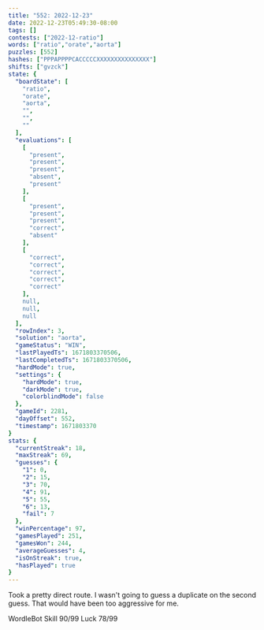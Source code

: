 ```yaml
---
title: "552: 2022-12-23"
date: 2022-12-23T05:49:30-08:00
tags: []
contests: ["2022-12-ratio"]
words: ["ratio","orate","aorta"]
puzzles: [552]
hashes: ["PPPAPPPPCACCCCCXXXXXXXXXXXXXXX"]
shifts: ["gvzck"]
state: {
  "boardState": [
    "ratio",
    "orate",
    "aorta",
    "",
    "",
    ""
  ],
  "evaluations": [
    [
      "present",
      "present",
      "present",
      "absent",
      "present"
    ],
    [
      "present",
      "present",
      "present",
      "correct",
      "absent"
    ],
    [
      "correct",
      "correct",
      "correct",
      "correct",
      "correct"
    ],
    null,
    null,
    null
  ],
  "rowIndex": 3,
  "solution": "aorta",
  "gameStatus": "WIN",
  "lastPlayedTs": 1671803370506,
  "lastCompletedTs": 1671803370506,
  "hardMode": true,
  "settings": {
    "hardMode": true,
    "darkMode": true,
    "colorblindMode": false
  },
  "gameId": 2281,
  "dayOffset": 552,
  "timestamp": 1671803370
}
stats: {
  "currentStreak": 18,
  "maxStreak": 69,
  "guesses": {
    "1": 0,
    "2": 15,
    "3": 70,
    "4": 91,
    "5": 55,
    "6": 13,
    "fail": 7
  },
  "winPercentage": 97,
  "gamesPlayed": 251,
  "gamesWon": 244,
  "averageGuesses": 4,
  "isOnStreak": true,
  "hasPlayed": true
}
---
```

<!-- more -->
Took a pretty direct route. I wasn't going to guess a duplicate on the second guess. That would have been too aggressive for me. 

WordleBot
Skill 90/99
Luck 78/99
